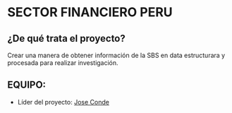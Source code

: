 # SECTOR FINANCIERO PERU


## ¿De qué trata el proyecto?

Crear una manera de obtener información de la SBS en data estructurara y procesada para realizar investigación.

## EQUIPO:

* Líder del proyecto: [Jose Conde](https://github.com/JoseConde95)

